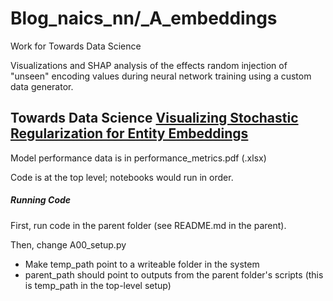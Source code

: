 # Blog_naics_nn/\_A_embeddings
Work for Towards Data Science 

Visualizations and SHAP analysis of the effects random injection of "unseen" encoding values during neural network training using a custom data generator.  

## Towards Data Science [Visualizing Stochastic Regularization for Entity Embeddings](https://medium.com/towards-data-science/visualizing-stochastic-regularization-for-entity-embeddings-c0109ced4a3a)

Model performance data is in performance_metrics.pdf (.xlsx)

Code is at the top level; notebooks would run in order. 

##### Running Code

First, run code in the parent folder (see README.md in the parent).

Then, change A00_setup.py

  * Make temp_path point to a writeable folder in the system
  * parent_path should point to outputs from the parent folder's scripts (this is temp_path in the top-level setup) 

